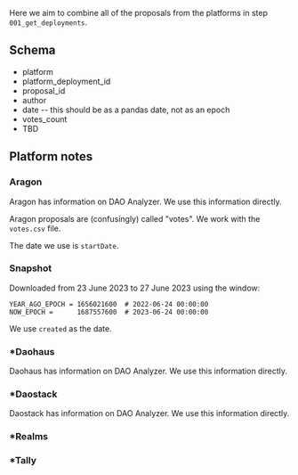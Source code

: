 Here we aim to combine all of the proposals from the platforms in step `001_get_deployments`.

## Schema

* platform
* platform_deployment_id
* proposal_id
* author
* date -- this should be as a pandas date, not as an epoch
* votes_count
* TBD

## Platform notes

### Aragon

Aragon has information on DAO Analyzer. We use this information directly.

Aragon proposals are (confusingly) called "votes". We work with the `votes.csv` file.

The date we use is `startDate`.

### Snapshot

Downloaded from 23 June 2023 to 27 June 2023 using the window:

```
YEAR_AGO_EPOCH = 1656021600  # 2022-06-24 00:00:00
NOW_EPOCH =      1687557600  # 2023-06-24 00:00:00
```

We use `created` as the date.

### *Daohaus

Daohaus has information on DAO Analyzer. We use this information directly.

### *Daostack

Daostack has information on DAO Analyzer. We use this information directly.

### *Realms

### *Tally
